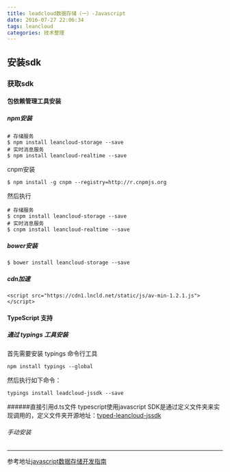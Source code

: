 ```yaml
---
title: leadcloud数据存储（一）-Javascript
date: 2016-07-27 22:06:34
tags: leancloud
categories: 技术整理
---
```

## 安装sdk
### 获取sdk
#### 包依赖管理工具安装
##### npm安装

```
# 存储服务
$ npm install leancloud-storage --save
# 实时消息服务
$ npm install leancloud-realtime --save
```

cnpm安装
```
$ npm install -g cnpm --registry=http://r.cnpmjs.org
```
然后执行
```
# 存储服务
$ cnpm install leancloud-storage --save
# 实时消息服务
$ cnpm install leancloud-realtime --save
```
##### bower安装
```
$ bower install leancloud-storage --save
```
##### cdn加速
```
<script src="https://cdn1.lncld.net/static/js/av-min-1.2.1.js"></script>
 ```
#### TypeScript 支持
##### 通过 typings 工具安装

首先需要安装 typings 命令行工具
```
npm install typings --global
```
然后执行如下命令：
```
typings install leadcloud-jssdk --save
```
######直接引用d.ts文件
typescript使用javascript SDK是通过定义文件夹来实现调用的，定义文件夹开源地址：[typed-leancloud-jssdk](https://github.com/leancloud/typed-leancloud-jssdk)

###### 手动安装

-----
参考地址[javascript数据存储开发指南](https://leancloud.cn/docs/leanstorage_guide-js.html)


